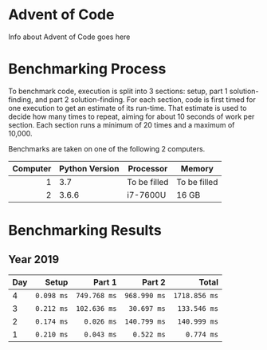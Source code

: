 # Advent of Code

Info about Advent of Code goes here

# Benchmarking Process

To benchmark code, execution is split into 3 sections: setup, part 1 solution-finding, and part 2 solution-finding. For each section, code is first timed for one execution to get an estimate of its run-time. That estimate is used to decide how many times to repeat, aiming for about 10 seconds of work per section. Each section runs a minimum of 20 times and a maximum of 10,000.

Benchmarks are taken on one of the following 2 computers.

|Computer|Python Version|Processor|Memory|
|---:|---|---|---|
|1|3.7|To be filled|To be filled|
|2|3.6.6|i7-7600U|16 GB|

# Benchmarking Results

## Year 2019
|Day|Setup|Part 1|Part 2| Total|
|:---|---:|---:|---:|---:|
| 4|`0.098 ms`|`749.768 ms`|`968.990 ms`|`1718.856 ms`|
| 3|`0.212 ms`|`102.636 ms`|`30.697 ms`|`133.546 ms`|
| 2|`0.174 ms`|`0.026 ms`|`140.799 ms`|`140.999 ms`|
| 1|`0.210 ms`|`0.043 ms`|`0.522 ms`|`0.774 ms`|
